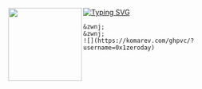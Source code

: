 [![Typing SVG](https://readme-typing-svg.herokuapp.com?font=Roboto+Mono&lines=LARGA+VIDA+A+LINUX)](https://git.io/typing-svg)
<img align="left" src="https://cdn-icons-png.flaticon.com/512/6124/6124995.png" width="147"/> 
```
&zwnj; 
&zwnj; 
![](https://komarev.com/ghpvc/?username=0x1zeroday)
